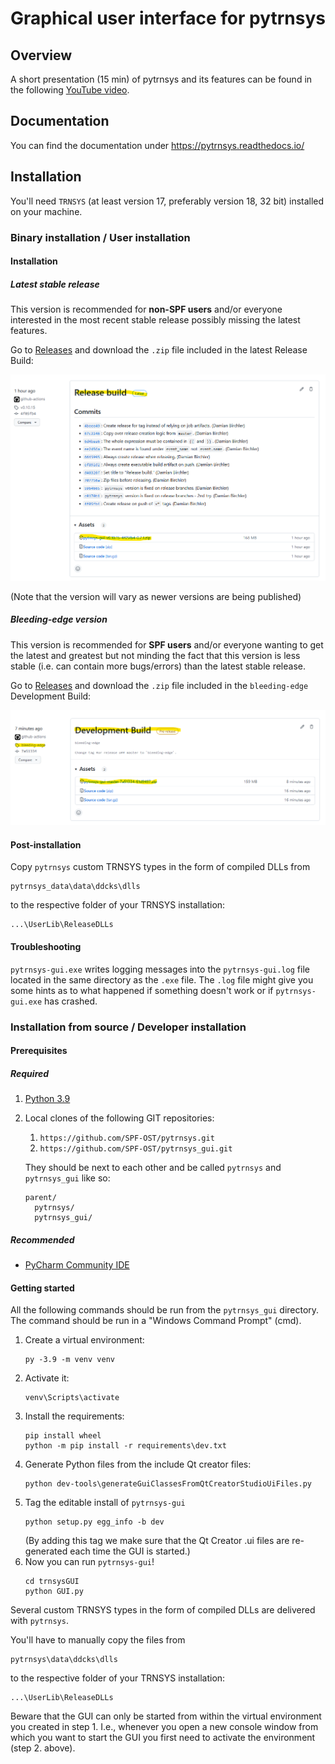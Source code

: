 # Graphical user interface for pytrnsys

## Overview

A short presentation (15 min) of pytrnsys and its features can be found in the following 
[YouTube video](https://www.youtube.com/watch?v=B1BSjYRKuVM).

## Documentation

You can find the documentation under https://pytrnsys.readthedocs.io/ 

## Installation

You'll need `TRNSYS` (at least version 17, preferably version 18, 32 bit)  installed on your machine.

### Binary installation / User installation

#### Installation

##### Latest stable release

This version is recommended for **non-SPF users** and/or everyone interested in the most recent stable release
possibly missing the latest features.

Go to [Releases](https://github.com/SPF-OST/pytrnsys_gui/releases) and download the `.zip` file included in
the latest Release Build:

![Latest Versioned Release](doc/release.png)

(Note that the version will vary as newer versions are being published)

##### Bleeding-edge version

This version is recommended for **SPF users** and/or everyone wanting to get the latest and greatest but not minding the fact
that this version is less stable (i.e. can contain more bugs/errors) than the latest stable release.

Go to [Releases](https://github.com/SPF-OST/pytrnsys_gui/releases) and download the `.zip` file included in
the `bleeding-edge` Development Build:

![Bleeding Edge Release](doc/bleeding-edge.png)

#### Post-installation

Copy `pytrnsys` custom TRNSYS types in the form of compiled DLLs from

    pytrnsys_data\data\ddcks\dlls
    
to the respective folder of your TRNSYS installation:

    ...\UserLib\ReleaseDLLs

#### Troubleshooting
`pytrnsys-gui.exe` writes logging messages into the `pytrnsys-gui.log` file located in the same directory
as the `.exe` file. The `.log` file might give you some hints as to what happened if something doesn't
work or if `pytrnsys-gui.exe` has crashed.


### Installation from source / Developer installation

#### Prerequisites

##### Required

1. [Python 3.9](https://www.python.org/downloads/)
1. Local clones of the following GIT repositories:
    1. `https://github.com/SPF-OST/pytrnsys.git`
    1. `https://github.com/SPF-OST/pytrnsys_gui.git`

    They should be next to each other and be called `pytrnsys` and `pytrnsys_gui` like so:
    ```
    parent/
      pytrnsys/
      pytrnsys_gui/
    ```

##### Recommended
* [PyCharm Community IDE](https://www.jetbrains.com/pycharm/downloa)

#### Getting started

All the following commands should be run from the `pytrnsys_gui` directory. The command should be run in a 
"Windows Command Prompt" (cmd).

1. Create a virtual environment:
    ```commandline
    py -3.9 -m venv venv
    ```
2. Activate it:
    ```commandline
    venv\Scripts\activate
    ```
3. Install the requirements:
    ```commandline
    pip install wheel
    python -m pip install -r requirements\dev.txt
    ```
4. Generate Python files from the include Qt creator files:
   ```commandline
   python dev-tools\generateGuiClassesFromQtCreatorStudioUiFiles.py
   ```
5. Tag the editable install of `pytrnsys-gui`
   ```commandline
   python setup.py egg_info -b dev
   ```
   (By adding this tag we make sure that the Qt Creator .ui files are re-generated each time the GUI is started.)
6. Now you can run `pytrnsys-gui`!
    ```commandline
    cd trnsysGUI
    python GUI.py
    ```

Several custom TRNSYS types in the form of compiled DLLs are delivered with `pytrnsys`.

You'll have to manually copy the files from

    pytrnsys\data\ddcks\dlls
    
to the respective folder of your TRNSYS installation:

    ...\UserLib\ReleaseDLLs
    
Beware that the GUI can only be started from within the virtual environment you created in step 1. 
I.e., whenever you open a new console window from which you want to start the GUI you first need 
to activate the environment (step 2. above).

